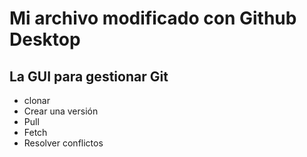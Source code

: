 # Mi archivo modificado con Github Desktop
## La GUI para gestionar Git

- clonar
- Crear una versión
- Pull
- Fetch
- Resolver conflictos
